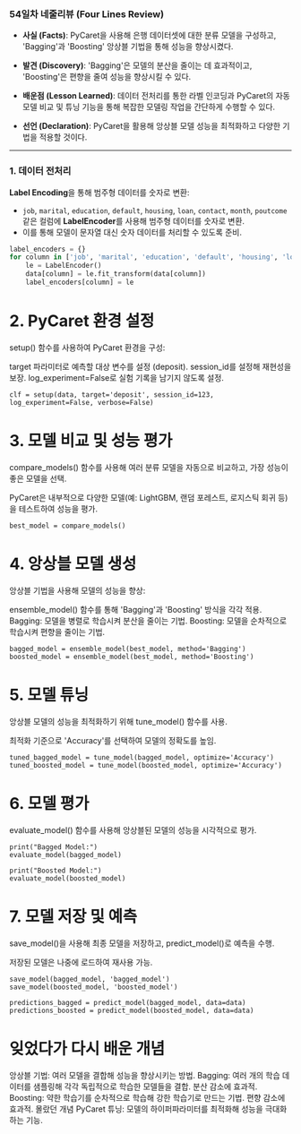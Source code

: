 ### **54일차 네줄리뷰 (Four Lines Review)**

- **사실 (Facts)**: PyCaret을 사용해 은행 데이터셋에 대한 분류 모델을 구성하고, 'Bagging'과 'Boosting' 앙상블 기법을 통해 성능을 향상시켰다.
  
- **발견 (Discovery)**: 'Bagging'은 모델의 분산을 줄이는 데 효과적이고, 'Boosting'은 편향을 줄여 성능을 향상시킬 수 있다.

- **배운점 (Lesson Learned)**: 데이터 전처리를 통한 라벨 인코딩과 PyCaret의 자동 모델 비교 및 튜닝 기능을 통해 복잡한 모델링 작업을 간단하게 수행할 수 있다.

- **선언 (Declaration)**: PyCaret을 활용해 앙상블 모델 성능을 최적화하고 다양한 기법을 적용할 것이다.

---

### **1. 데이터 전처리**

**Label Encoding**을 통해 범주형 데이터를 숫자로 변환:
- `job`, `marital`, `education`, `default`, `housing`, `loan`, `contact`, `month`, `poutcome` 같은 컬럼에 **LabelEncoder**를 사용해 범주형 데이터를 숫자로 변환.
- 이를 통해 모델이 문자열 대신 숫자 데이터를 처리할 수 있도록 준비.

```python
label_encoders = {}
for column in ['job', 'marital', 'education', 'default', 'housing', 'loan', 'contact', 'month', 'poutcome']:
    le = LabelEncoder()
    data[column] = le.fit_transform(data[column])
    label_encoders[column] = le
```
# 2. PyCaret 환경 설정
setup() 함수를 사용하여 PyCaret 환경을 구성:

target 파라미터로 예측할 대상 변수를 설정 (deposit).
session_id를 설정해 재현성을 보장.
log_experiment=False로 실험 기록을 남기지 않도록 설정.
```
clf = setup(data, target='deposit', session_id=123, log_experiment=False, verbose=False)
```
# 3. 모델 비교 및 성능 평가
compare_models() 함수를 사용해 여러 분류 모델을 자동으로 비교하고, 가장 성능이 좋은 모델을 선택.

PyCaret은 내부적으로 다양한 모델(예: LightGBM, 랜덤 포레스트, 로지스틱 회귀 등)을 테스트하여 성능을 평가.
```
best_model = compare_models()
```
# 4. 앙상블 모델 생성
앙상블 기법을 사용해 모델의 성능을 향상:

ensemble_model() 함수를 통해 'Bagging'과 'Boosting' 방식을 각각 적용.
Bagging: 모델을 병렬로 학습시켜 분산을 줄이는 기법.
Boosting: 모델을 순차적으로 학습시켜 편향을 줄이는 기법.
```
bagged_model = ensemble_model(best_model, method='Bagging')
boosted_model = ensemble_model(best_model, method='Boosting')
```
# 5. 모델 튜닝
앙상블 모델의 성능을 최적화하기 위해 tune_model() 함수를 사용.

최적화 기준으로 'Accuracy'를 선택하여 모델의 정확도를 높임.
```
tuned_bagged_model = tune_model(bagged_model, optimize='Accuracy')
tuned_boosted_model = tune_model(boosted_model, optimize='Accuracy')
```
# 6. 모델 평가
evaluate_model() 함수를 사용해 앙상블된 모델의 성능을 시각적으로 평가.

```
print("Bagged Model:")
evaluate_model(bagged_model)

print("Boosted Model:")
evaluate_model(boosted_model)
```
# 7. 모델 저장 및 예측
save_model()을 사용해 최종 모델을 저장하고, predict_model()로 예측을 수행.

저장된 모델은 나중에 로드하여 재사용 가능.
```
save_model(bagged_model, 'bagged_model')
save_model(boosted_model, 'boosted_model')

predictions_bagged = predict_model(bagged_model, data=data)
predictions_boosted = predict_model(boosted_model, data=data)
```
# 잊었다가 다시 배운 개념
앙상블 기법: 여러 모델을 결합해 성능을 향상시키는 방법.
Bagging: 여러 개의 학습 데이터를 샘플링해 각각 독립적으로 학습한 모델들을 결합. 분산 감소에 효과적.
Boosting: 약한 학습기를 순차적으로 학습해 강한 학습기로 만드는 기법. 편향 감소에 효과적.
몰랐던 개념
PyCaret 튜닝: 모델의 하이퍼파라미터를 최적화해 성능을 극대화하는 기능.

